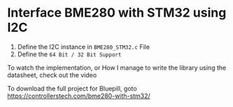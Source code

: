 # Interface BME280 with STM32 using I2C

1. Define the I2C instance in ```BME280_STM32.c``` File
2. Define the ```64 Bit / 32 Bit Support ```

To watch the implementation, or How I manage to write the library using the datasheet, check out the video

To download the full project for Bluepill, goto https://controllerstech.com/bme280-with-stm32/
